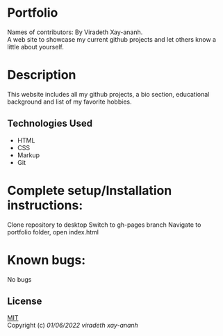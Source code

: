 # Portfolio

Names of contributors: By Viradeth Xay-ananh.  
A web site to showcase my current github projects and let others know a little about yourself. 

# Description 
This website includes all my github projects, a bio section, educational background and list of my favorite hobbies. 

## Technologies Used
* HTML
* CSS
* Markup
* Git

# Complete setup/Installation instructions:
Clone repository to desktop
Switch to gh-pages branch
Navigate to portfolio folder, open index.html  

# Known bugs: 
No bugs 

## License

[MIT](https://opensource.org/licenses/MIT)  
Copyright (c) _01/06/2022_ _viradeth xay-ananh_
